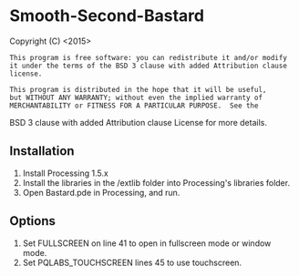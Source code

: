 # Smooth-Second-Bastard

 Copyright (C) <2015>  <Jason Lewis>
  
    This program is free software: you can redistribute it and/or modify
    it under the terms of the BSD 3 clause with added Attribution clause license.

    This program is distributed in the hope that it will be useful,
    but WITHOUT ANY WARRANTY; without even the implied warranty of
    MERCHANTABILITY or FITNESS FOR A PARTICULAR PURPOSE.  See the
   BSD 3 clause with added Attribution clause License for more details.


Installation
---
1. Install Processing 1.5.x
2. Install the libraries in the /extlib folder into Processing's libraries folder.
3. Open Bastard.pde in Processing, and run.

Options
---
1. Set FULLSCREEN on line 41 to open in fullscreen mode or window mode.
2. Set PQLABS_TOUCHSCREEN lines 45 to use touchscreen.
